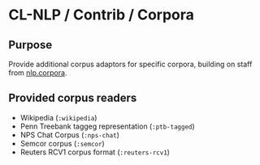 # CL-NLP / Contrib / Corpora

## Purpose

Provide additional corpus adaptors for specific corpora,
building on staff from [nlp.corpora](../src/corpora/README.md).

## Provided corpus readers

- Wikipedia (`:wikipedia`)
- Penn Treebank taggeg representation (`:ptb-tagged`)
- NPS Chat Corpus (`:nps-chat`)
- Semcor corpus (`:semcor`)
- Reuters RCV1 corpus format (`:reuters-rcv1`)
